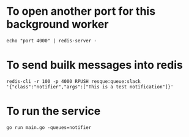 # To open another port for this background worker
`echo "port 4000" | redis-server -`

# To send builk messages into redis
`redis-cli -r 100 -p 4000 RPUSH resque:queue:slack '{"class":"notifier","args":["This is a test notification"]}'`

# To run the service
`go run main.go -queues=notifier`
